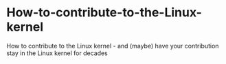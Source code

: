 # How-to-contribute-to-the-Linux-kernel
How to contribute to the Linux kernel - and (maybe) have your contribution stay in the Linux kernel for decades
